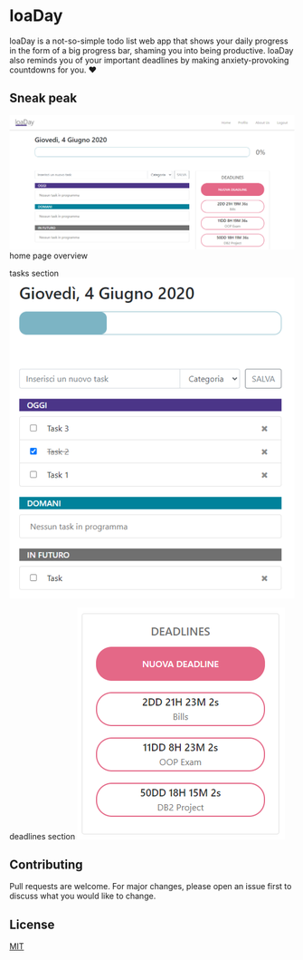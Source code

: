 # loaDay

loaDay is a not-so-simple todo list web app that shows your daily progress in the form of a big progress bar, shaming you into being productive.
loaDay also reminds you of your important deadlines by making anxiety-provoking countdowns for you. ♥️

## Sneak peak
![Home page](/media/home.PNG) home page overview

tasks section  ![Tasks](/media/tasks.PNG)

deadlines section  ![Deadlines](/media/deadlines.PNG)

## Contributing
Pull requests are welcome. For major changes, please open an issue first to discuss what you would like to change.

## License
[MIT](https://choosealicense.com/licenses/mit/)
